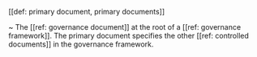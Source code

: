 [[def: primary document, primary documents]]

~ The [[ref: governance document]] at the root of a [[ref: governance framework]]. The primary document specifies the other [[ref: controlled documents]] in the governance framework.
